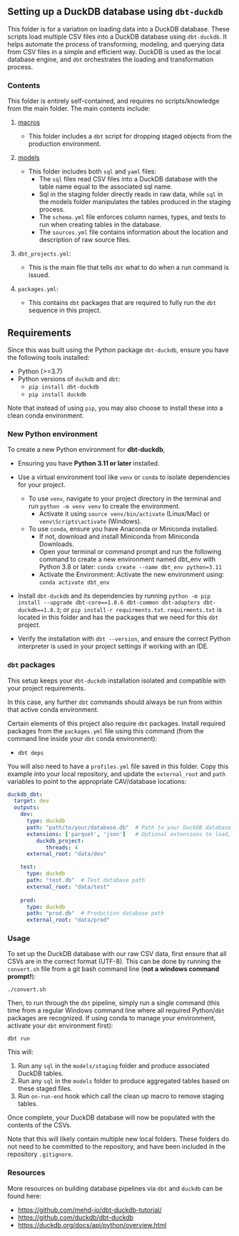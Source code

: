 ## Setting up a DuckDB database using `dbt-duckdb`

This folder is for a variation on loading data into a DuckDB database. These scripts load multiple CSV files into a DuckDB database using `dbt-duckdb`. It helps automate the process of transforming, modeling, and querying data from CSV files in a simple and efficient way. DuckDB is used as the local database engine, and `dbt` orchestrates the loading and transformation process.

### Contents

This folder is entirely self-contained, and requires no scripts/knowledge from the main folder. The main contents include:

1. [macros](macros)
   * This folder includes a `dbt` script for dropping staged objects from the production environment. 

2. [models](models)
   * This folder includes both `sql` and `yaml` files:
       * The `sql` files read CSV files into a DuckDB database with the table name equal to the associated sql name.
       * Sql in the staging folder directly reads in raw data, while `sql` in the models folder manipulates the tables produced in the staging process. 
       * The `schema.yml` file enforces column names, types, and tests to run when creating tables in the database. 
       * The `sources.yml` file contains information about the location and description of raw source files. 

3. `dbt_projects.yml`:
   * This is the main file that tells `dbt` what to do when a run command is issued.

4. `packages.yml`:
   * This contains `dbt` packages that are required to fully run the `dbt` sequence in this project. 

## Requirements

Since this was built using the Python package `dbt-duckdb`, ensure you have the following tools installed:

* Python (>=3.7)
* Python versions of `duckdb` and `dbt`:
    * `pip install dbt-duckdb`
    * `pip install duckdb`

Note that instead of using `pip`, you may also choose to install these into a clean conda environment. 


### New Python environment
To create a new Python environment for **dbt-duckdb**, 

* Ensuring you have **Python 3.11 or later** installed. 

* Use a virtual environment tool like `venv` or `conda` to isolate dependencies for your project. 
  - To use `venv`, navigate to your project directory in the terminal and run `python -m venv venv` to create the environment. 
     * Activate it using `source venv/bin/activate` (Linux/Mac) or `venv\Scripts\activate` (Windows). 
  - To use `conda`, ensure you have Anaconda or Miniconda installed. 
    * If not, download and install Miniconda from Miniconda Downloads.
    * Open your terminal or command prompt and run the following command to create a new environment named dbt_env with Python 3.8 or later:
        `conda create --name dbt_env python=3.11`
    * Activate the Environment: Activate the new environment using:
        `conda activate dbt_env`
  
* Install `dbt-duckdb` and its dependencies by running `python -m pip install --upgrade dbt-core==1.8.6 dbt-common dbt-adapters dbt-duckdb==1.8.3`; or `pip install-r requirments.txt`. `requirments.txt` is located in this folder and has the packages that we need for this `dbt` project.

* Verify the installation with `dbt --version`, and ensure the correct Python interpreter is used in your project settings if working with an IDE. 


### `dbt` packages

This setup keeps your `dbt-duckdb` installation isolated and compatible with your project requirements.

In this case, any further `dbt` commands should always be run from within that active conda environment. 

Certain elements of this project also require `dbt` packages. Install required packages from the `packages.yml` file using this command (from the command line inside your `dbt` conda environment):
* `dbt deps`

You will also need to have a `profiles.yml` file saved in this folder. Copy this example into your local repository, and update the `external_root` and `path` variables to point to the appropriate CAV/database locations:

```yaml
duckdb_dbt:
  target: dev
  outputs:
    dev:
      type: duckdb
      path: "path/to/your/database.db"  # Path to your DuckDB database file
      extensions: ['parquet', 'json']   # Optional extensions to load, if needed
         duckdb_project:
            threads: 4
      external_root: "data/dev"

    test:
      type: duckdb
      path: "test.db"  # Test database path
      external_root: "data/test" 
      
    prod:
      type: duckdb
      path: "prod.db"  # Production database path
      external_root: "data/prod"
```

### Usage

To set up the DuckDB database with our raw CSV data, first ensure that all CSVs are in the correct format (UTF-8). This can be done by running the `convert.sh` file from a git bash command line (**not a windows command prompt!**):

`./convert.sh`

Then, to run through the `dbt` pipeline, simply run a single command (this time from a regular Windows command line where all required Python/`dbt` packages are recognized. If using conda to manage your environment, activate your `dbt` environment first):

`dbt run`

This will:
1. Run any `sql` in the `models/staging` folder and produce associated DuckDB tables.
2. Run any `sql` in the `models` folder to produce aggregated tables based on these staged files. 
3. Run `on-run-end` hook which call the clean up macro to remove staging tables. 

Once complete, your DuckDB database will now be populated with the contents of the CSVs. 

Note that this will likely contain multiple new local folders. These folders do not need to be committed to the repository, and have been included in the repository `.gitignore`. 

### Resources

More resources on building database pipelines via `dbt` and `duckdb` can be found here: 

* https://github.com/mehd-io/dbt-duckdb-tutorial/
* https://github.com/duckdb/dbt-duckdb
* https://duckdb.org/docs/api/python/overview.html


